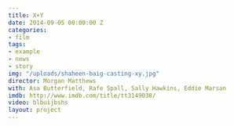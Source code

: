 ```yaml
---
title: X+Y
date: 2014-09-05 00:00:00 Z
categories:
- film
tags:
- example
- news
- story
img: "/uploads/shaheen-baig-casting-xy.jpg"
director: Morgan Matthews
with: Asa Butterfield, Rafe Spall, Sally Hawkins, Eddie Marsan
imdb: http://www.imdb.com/title/tt3149038/
video: blbuijbshs
layout: project
---
```


